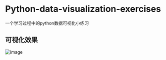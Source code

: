 # Python-data-visualization-exercises
一个学习过程中的python数据可视化小练习


## 可视化效果
![image](https://github.com/363422567544/Python-data-visualization-exercises/master/image/效果.png)
